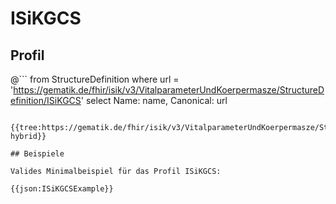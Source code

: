 # ISiKGCS

## Profil

@```
from StructureDefinition where url = 'https://gematik.de/fhir/isik/v3/VitalparameterUndKoerpermasze/StructureDefinition/ISiKGCS' select Name: name, Canonical: url
```

{{tree:https://gematik.de/fhir/isik/v3/VitalparameterUndKoerpermasze/StructureDefinition/ISiKGCS, hybrid}}

## Beispiele

Valides Minimalbeispiel für das Profil ISiKGCS:

{{json:ISiKGCSExample}}